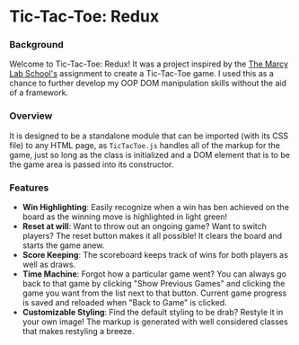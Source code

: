 # Tic-Tac-Toe: Redux

### Background
Welcome to Tic-Tac-Toe: Redux! It was a project inspired by the [The Marcy Lab School's](https://www.marcylabschool.org/the-team) assignment to create a Tic-Tac-Toe game. I used this as a chance to further develop my OOP DOM manipulation skills without the aid of a framework.

### Overview
It is designed to be a standalone module that can be imported (with its CSS file) to any HTML page, as `TicTacToe.js` handles all of the markup for the game, just so long as the class is initialized and a DOM element that is to be the game area is passed into its constructor.

### Features
- **Win Highlighting**: Easily recognize when a win has ben achieved on the board as the winning move is highlighted in light green!
- **Reset at will**: Want to throw out an ongoing game? Want to switch players? The reset button makes it all possible! It clears the board and starts the game anew.
- **Score Keeping**: The scoreboard keeps track of wins for both players as well as draws.
- **Time Machine**: Forgot how a particular game went? You can always go back to that game by clicking "Show Previous Games" and clicking the game you want from the list next to that button. Current game progress is saved and reloaded when "Back to Game" is clicked.
- **Customizable Styling**: Find the default styling to be drab? Restyle it in your own image! The markup is generated with well considered classes that makes restyling a breeze.
